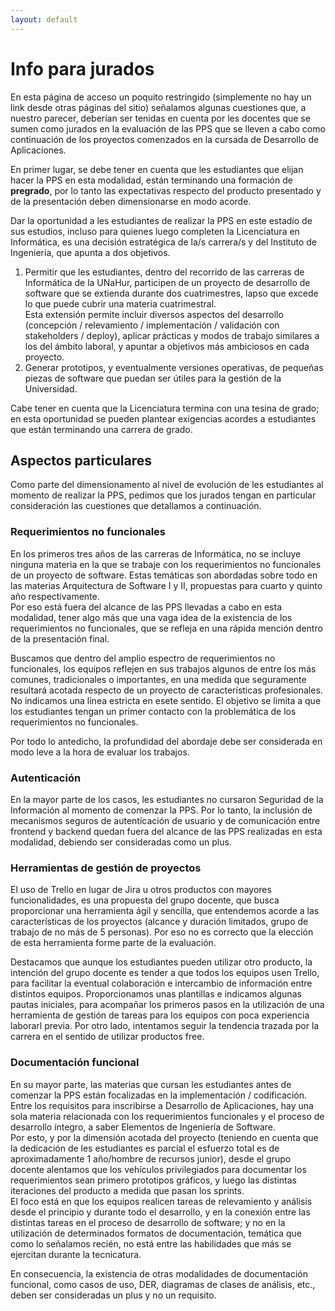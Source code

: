 ```yaml
---
layout: default
---
```


# Info para jurados

En esta página de acceso un poquito restringido (simplemente no hay un link desde otras páginas del sitio) señalamos algunas cuestiones que, a nuestro parecer, deberían ser tenidas en cuenta por les docentes que se sumen como jurados en la evaluación de las PPS que se lleven a cabo como continuación de los proyectos comenzados en la cursada de Desarrollo de Aplicaciones.

En primer lugar, se debe tener en cuenta que les estudiantes que elijan hacer la PPS en esta modalidad, están terminando una formación de **pregrado**, por lo tanto las expectativas respecto del producto presentado y de la presentación deben dimensionarse en modo acorde.  

Dar la oportunidad a les estudiantes de realizar la PPS en este estadío de sus estudios, incluso para quienes luego completen la Licenciatura en Informática, es una decisión estratégica de la/s carrera/s y del Instituto de Ingeniería, que apunta a dos objetivos.  
1. Permitir que les estudiantes, dentro del recorrido de las carreras de Informática de la UNaHur, participen de un proyecto de desarrollo de software que se extienda durante dos cuatrimestres, lapso que excede lo que puede cubrir una materia cuatrimestral. <br/> Esta extensión permite incluir diversos aspectos del desarrollo (concepción / relevamiento / implementación / validación con stakeholders / deploy), aplicar prácticas y modos de trabajo similares a los del ámbito laboral, y apuntar a objetivos más ambiciosos en cada proyecto.
1. Generar prototipos, y eventualmente versiones operativas, de pequeñas piezas de software que puedan ser útiles para la gestión de la Universidad.

Cabe tener en cuenta que la Licenciatura termina con una tesina de grado; en esta oportunidad se pueden plantear exigencias acordes a estudiantes que están terminando una carrera de grado.

## Aspectos particulares

Como parte del dimensionamento al nivel de evolución de les estudiantes al momento de realizar la PPS, pedimos que los jurados tengan en particular consideración las cuestiones que detallamos a continuación.

### Requerimientos no funcionales
En los primeros tres años de las carreras de Informática, no se incluye ninguna materia en la que se trabaje con los requerimientos no funcionales de un proyecto de software. Estas temáticas son abordadas sobre todo en las materias Arquitectura de Software I y II, propuestas para cuarto y quinto año respectivamente.  
Por eso está fuera del alcance de las PPS llevadas a cabo en esta modalidad, tener algo más que una vaga idea de la existencia de los requerimientos no funcionales, que se refleja en una rápida mención dentro de la presentación final.

Buscamos que dentro del amplio espectro de requerimientos no funcionales, los equipos reflejen en sus trabajos algunos de entre los más comunes, tradicionales o importantes, en una medida que seguramente resultará acotada respecto de un proyecto de características profesionales. No indicamos una línea estricta en esete sentido. 
El objetivo se limita a que los estudiantes tengan un primer contacto con la problemática de los requerimientos no funcionales. 

Por todo lo antedicho, la profundidad del abordaje debe ser considerada en modo leve a la hora de evaluar los trabajos.

### Autenticación
En la mayor parte de los casos, les estudiantes no cursaron Seguridad de la Información al momento de comenzar la PPS. Por lo tanto, la inclusión de mecanismos seguros de autenticación de usuario y de comunicación entre frontend y backend quedan fuera del alcance de las PPS realizadas en esta modalidad, debiendo ser consideradas como un plus.

### Herramientas de gestión de proyectos
El uso de Trello en lugar de Jira u otros productos con mayores funcionalidades, es una propuesta del grupo docente, que busca proporcionar una herramienta ágil y sencilla, que entendemos acorde a las características de los proyectos (alcance y duración limitados, grupo de trabajo de no más de 5 personas). Por eso no es correcto que la elección de esta herramienta forme parte de la evaluación.

Destacamos que aunque los estudiantes pueden utilizar otro producto, la intención del grupo docente es tender a que todos los equipos usen Trello, para facilitar la eventual colaboración e intercambio de información entre distintos equipos. Proporcionamos unas plantillas e indicamos algunas pautas iniciales, para acompañar los primeros pasos en la utilización de una herramienta de gestión de tareas para los equipos con poca experiencia laborarl previa. Por otro lado, intentamos seguir la tendencia trazada por la carrera en el sentido de utilizar productos free.

### Documentación funcional
En su mayor parte, las materias que cursan les estudiantes antes de comenzar la PPS están focalizadas en la implementación / codificación. Entre los requisitos para inscribirse a Desarrollo de Aplicaciones, hay una sola materia relacionada con los requerimientos funcionales y el proceso de desarrollo íntegro, a saber Elementos de Ingeniería de Software.  
Por esto, y por la dimensión acotada del proyecto (teniendo en cuenta que la dedicación de les estudiantes es parcial el esfuerzo total es de aproximadamente 1 año/hombre de recursos junior), desde el grupo docente alentamos que los vehículos privilegiados para documentar los requerimientos sean primero prototipos gráficos, y luego las distintas iteraciones del producto a medida que pasan los sprints.  
El foco está en que los equipos realicen tareas de relevamiento y análisis desde el principio y durante todo el desarrollo, y en la conexión entre las distintas tareas en el proceso de desarrollo de software; y no en la utilización de determinados formatos de documentación, temática que como lo señalamos recién, no está entre las habilidades que más se ejercitan durante la tecnicatura.

En consecuencia, la existencia de otras modalidades de documentación funcional, como casos de uso, DER, diagramas de clases de análisis, etc., deben ser consideradas un plus y no un requisito.

